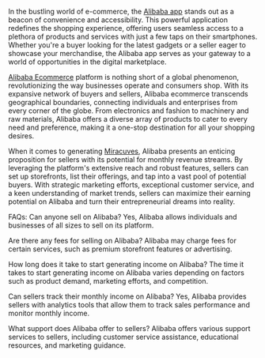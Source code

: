 
In the bustling world of e-commerce, the <a href="https://miracuves.com/solutions/alibaba-clone/">Alibaba app</a> stands out as a beacon of convenience and accessibility. This powerful application redefines the shopping experience, offering users seamless access to a plethora of products and services with just a few taps on their smartphones. Whether you're a buyer looking for the latest gadgets or a seller eager to showcase your merchandise, the Alibaba app serves as your gateway to a world of opportunities in the digital marketplace.

<a href="https://miracuves.com/product/alibaba-clone-script/">Alibaba Ecommerce</a> platform is nothing short of a global phenomenon, revolutionizing the way businesses operate and consumers shop. With its expansive network of buyers and sellers, Alibaba ecommerce transcends geographical boundaries, connecting individuals and enterprises from every corner of the globe. From electronics and fashion to machinery and raw materials, Alibaba offers a diverse array of products to cater to every need and preference, making it a one-stop destination for all your shopping desires.

When it comes to generating <a href="https://miracuves.com/">Miracuves</a>, Alibaba presents an enticing proposition for sellers with its potential for monthly revenue streams. By leveraging the platform's extensive reach and robust features, sellers can set up storefronts, list their offerings, and tap into a vast pool of potential buyers. With strategic marketing efforts, exceptional customer service, and a keen understanding of market trends, sellers can maximize their earning potential on Alibaba and turn their entrepreneurial dreams into reality.



FAQs:
Can anyone sell on Alibaba?
Yes, Alibaba allows individuals and businesses of all sizes to sell on its platform.

Are there any fees for selling on Alibaba?
Alibaba may charge fees for certain services, such as premium storefront features or advertising.

How long does it take to start generating income on Alibaba?
The time it takes to start generating income on Alibaba varies depending on factors such as product demand, marketing efforts, and competition.

Can sellers track their monthly income on Alibaba?
Yes, Alibaba provides sellers with analytics tools that allow them to track sales performance and monitor monthly income.

What support does Alibaba offer to sellers?
Alibaba offers various support services to sellers, including customer service assistance, educational resources, and marketing guidance.

